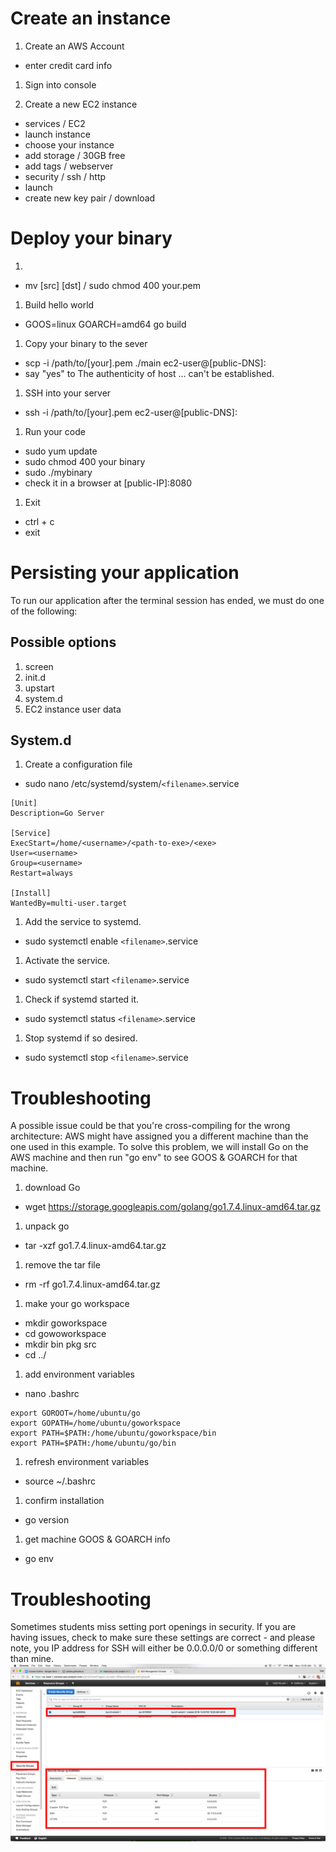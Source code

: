 # Create an instance

1. Create an AWS Account
  - enter credit card info

1. Sign into console

1. Create a new EC2 instance
  - services / EC2
  - launch instance
  - choose your instance
  - add storage / 30GB free
  - add tags / webserver
  - security / ssh / http
  - launch
  - create new key pair / download

# Deploy your binary

1.
  - mv [src] [dst] / sudo chmod 400 your.pem

1. Build hello world
  - GOOS=linux GOARCH=amd64 go build

1. Copy your binary to the sever
  - scp -i /path/to/[your].pem ./main ec2-user@[public-DNS]:
  - say "yes" to The authenticity of host ... can't be established.

1. SSH into your server
  - ssh -i /path/to/[your].pem ec2-user@[public-DNS]:

1. Run your code
  - sudo yum update
  - sudo chmod 400 your binary
  - sudo ./mybinary
  - check it in a browser at [public-IP]:8080

1. Exit
  - ctrl + c
  - exit

# Persisting your application

To run our application after the terminal session has ended, we must do one of the following:

## Possible options
1. screen
1. init.d
1. upstart
1. system.d
1. EC2 instance user data

## System.d
1. Create a configuration file
  - sudo nano /etc/systemd/system/```<filename>```.service

```
[Unit]
Description=Go Server

[Service]
ExecStart=/home/<username>/<path-to-exe>/<exe>
User=<username>
Group=<username>
Restart=always

[Install]
WantedBy=multi-user.target
```

1. Add the service to systemd.
  - sudo systemctl enable ```<filename>```.service
1. Activate the service.
  - sudo systemctl start ```<filename>```.service
1. Check if systemd started it.
  - sudo systemctl status ```<filename>```.service
1. Stop systemd if so desired.
  - sudo systemctl stop ```<filename>```.service


# Troubleshooting

A possible issue could be that you're cross-compiling for the wrong architecture: AWS might have assigned you a different machine than the one used in this example. To solve this problem, we will install Go on the AWS machine and then run "go env" to see GOOS & GOARCH for that machine.

1. download Go
  - wget https://storage.googleapis.com/golang/go1.7.4.linux-amd64.tar.gz
1. unpack go
  - tar -xzf go1.7.4.linux-amd64.tar.gz
1. remove the tar file
  - rm -rf go1.7.4.linux-amd64.tar.gz
1. make your go workspace
  - mkdir goworkspace
  - cd gowoworkspace
  - mkdir bin pkg src
  - cd ../
1. add environment variables
  - nano .bashrc
```
export GOROOT=/home/ubuntu/go
export GOPATH=/home/ubuntu/goworkspace
export PATH=$PATH:/home/ubuntu/goworkspace/bin
export PATH=$PATH:/home/ubuntu/go/bin
```
1. refresh environment variables
  - source ~/.bashrc
1. confirm installation
  - go version
1. get machine GOOS & GOARCH info
  - go env

# Troubleshooting

Sometimes students miss setting port openings in security. If you are having issues, check to make sure these settings are correct - and please note, you IP address for SSH will either be 0.0.0.0/0 or something different than mine.
![](security.png)


